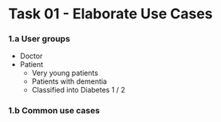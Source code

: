 # Task 01 - Elaborate Use Cases

### 1.a User groups

+ Doctor
+ Patient
    + Very young patients
    + Patients with dementia
    + Classified into Diabetes 1 / 2

### 1.b Common use cases



